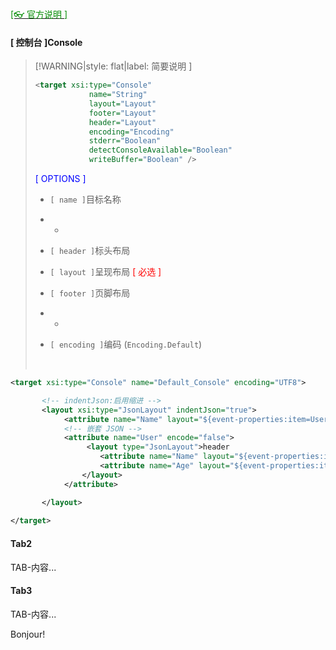 <br/>

[<span style='color:#008B00'>[👓 官方说明 ]</span>](https://nlog-project.org/config/?tab=targets ':target=_blank')

<!-- tabs:start -->

#### **[ 控制台 ]Console**

>[!WARNING|style: flat|label: 简要说明 ]
>
>```xml
><target xsi:type="Console"
>             name="String"
>             layout="Layout"
>             footer="Layout"
>             header="Layout"
>             encoding="Encoding"
>             stderr="Boolean"
>             detectConsoleAvailable="Boolean"
>             writeBuffer="Boolean" />
>
>
>```
>
><span style='color:Blue'>[ OPTIONS ]</span>
>
>- `[ name ]`目标名称
>- -
>
>- `[ header ]`标头布局
>- `[ layout ]`呈现布局 <span style='color:red'>[ 必选 ]</span>
>- `[ footer ]`页脚布局
>- -
>- `[ encoding ]`编码 (`Encoding.Default`)
>
><br/>

```xml
<target xsi:type="Console" name="Default_Console" encoding="UTF8">

       <!-- indentJson:启用缩进 -->
       <layout xsi:type="JsonLayout" indentJson="true">
            <attribute name="Name" layout="${event-properties:item=User:objectpath=Name}" />
            <!-- 嵌套 JSON -->
            <attribute name="User" encode="false">
                 <layout type="JsonLayout">header 
                    <attribute name="Name" layout="${event-properties:item=User:objectpath=Name}" />
                    <attribute name="Age" layout="${event-properties:item=User:objectpath=Age}" />
                </layout>
            </attribute>

       </layout>
       
</target>


```





#### **Tab2**

TAB-内容...

#### **Tab3**

TAB-内容...

Bonjour!

<!-- tabs:end -->
